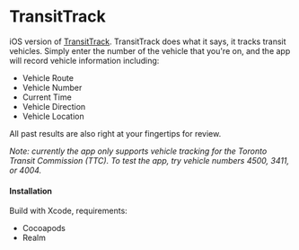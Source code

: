 # TransitTrack

iOS version of [TransitTrack](https://github.com/voxelpushing/TransitTrackAndroid).
TransitTrack does what it says, it tracks transit vehicles. Simply enter the number of the vehicle that you're on, and the app will record vehicle information including:

* Vehicle Route
* Vehicle Number
* Current Time
* Vehicle Direction
* Vehicle Location

All past results are also right at your fingertips for review.

*Note: currently the app only supports vehicle tracking for the Toronto Transit Commission (TTC). To test the app, try vehicle numbers 4500, 3411, or 4004.*

#### Installation
Build with Xcode, requirements:
* Cocoapods
* Realm
